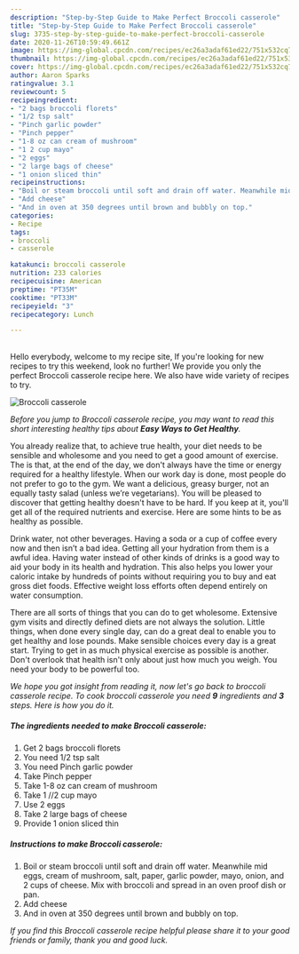 ```yaml
---
description: "Step-by-Step Guide to Make Perfect Broccoli casserole"
title: "Step-by-Step Guide to Make Perfect Broccoli casserole"
slug: 3735-step-by-step-guide-to-make-perfect-broccoli-casserole
date: 2020-11-26T10:59:49.661Z
image: https://img-global.cpcdn.com/recipes/ec26a3adaf61ed22/751x532cq70/broccoli-casserole-recipe-main-photo.jpg
thumbnail: https://img-global.cpcdn.com/recipes/ec26a3adaf61ed22/751x532cq70/broccoli-casserole-recipe-main-photo.jpg
cover: https://img-global.cpcdn.com/recipes/ec26a3adaf61ed22/751x532cq70/broccoli-casserole-recipe-main-photo.jpg
author: Aaron Sparks
ratingvalue: 3.1
reviewcount: 5
recipeingredient:
- "2 bags broccoli florets"
- "1/2 tsp salt"
- "Pinch garlic powder"
- "Pinch pepper"
- "1-8 oz can cream of mushroom"
- "1 2 cup mayo"
- "2 eggs"
- "2 large bags of cheese"
- "1 onion sliced thin"
recipeinstructions:
- "Boil or steam broccoli until soft and drain off water. Meanwhile mid eggs, cream of mushroom, salt, paper, garlic powder, mayo, onion, and 2 cups of cheese. Mix with broccoli and spread in an oven proof dish or pan."
- "Add cheese"
- "And in oven at 350 degrees until brown and bubbly on top."
categories:
- Recipe
tags:
- broccoli
- casserole

katakunci: broccoli casserole 
nutrition: 233 calories
recipecuisine: American
preptime: "PT35M"
cooktime: "PT33M"
recipeyield: "3"
recipecategory: Lunch

---
```

<br>
Hello everybody, welcome to my recipe site, If you're looking for new recipes to try this weekend, look no further! We provide you only the perfect Broccoli casserole recipe here. We also have wide variety of recipes to try.
<br>


![Broccoli casserole](https://img-global.cpcdn.com/recipes/ec26a3adaf61ed22/751x532cq70/broccoli-casserole-recipe-main-photo.jpg)

<i>Before you jump to Broccoli casserole recipe, you may want to read this short interesting healthy tips about <strong>Easy Ways to Get Healthy</strong>.</i>

You already realize that, to achieve true health, your diet needs to be sensible and wholesome and you need to get a good amount of exercise. The  is that, at the end of the day, we don't always have the time or energy required for a healthy lifestyle. When our work day is done, most people do not prefer to go to the gym. We want a delicious, greasy burger, not an equally tasty salad (unless we’re vegetarians). You will be pleased to discover that getting healthy doesn't have to be hard. If you keep at it, you'll get all of the required nutrients and exercise. Here are some hints to be as healthy as possible.

Drink water, not other beverages. Having a soda or a cup of coffee every now and then isn’t a bad idea. Getting all your hydration from them is a awful idea. Having water instead of other kinds of drinks is a good way to aid your body in its health and hydration. This also helps you lower your caloric intake by hundreds of points without requiring you to buy and eat gross diet foods. Effective weight loss efforts often depend entirely on water consumption.

There are all sorts of things that you can do to get wholesome. Extensive gym visits and directly defined diets are not always the solution. Little things, when done every single day, can do a great deal to enable you to get healthy and lose pounds. Make sensible choices every day is a great start. Trying to get in as much physical exercise as possible is another. Don't overlook that health isn't only about just how much you weigh. You need your body to be powerful too. 


<i>We hope you got insight from reading it, now let's go back to broccoli casserole recipe. To cook broccoli casserole you need <strong>9</strong> ingredients and <strong>3</strong> steps. Here is how you do it.
</i>

##### The ingredients needed to make Broccoli casserole:

1. Get 2 bags broccoli florets
1. You need 1/2 tsp salt
1. You need Pinch garlic powder
1. Take Pinch pepper
1. Take 1-8 oz can cream of mushroom
1. Take 1 //2 cup mayo
1. Use 2 eggs
1. Take 2 large bags of cheese
1. Provide 1 onion sliced thin


##### Instructions to make Broccoli casserole:

1. Boil or steam broccoli until soft and drain off water. Meanwhile mid eggs, cream of mushroom, salt, paper, garlic powder, mayo, onion, and 2 cups of cheese. Mix with broccoli and spread in an oven proof dish or pan.
1. Add cheese
1. And in oven at 350 degrees until brown and bubbly on top.


<i>If you find this Broccoli casserole recipe helpful please share it to your good friends or family, thank you and good luck.</i>
